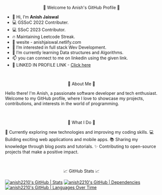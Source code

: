 

<p align="center">👋 Welcome to Anish's GitHub Profile 👋</p>

- 👋 Hi, I’m **Anish Jaiswal**
- 💻 GSSoC 2022 Contributer.
- 💻 SSoC 2023 Contributor.
- 🔥 Maintaining Leetcode Streak.
- 🧩 wesite - anishjaiswal.netlify.com
- 👀 I’m interested in full stack Wev Development.
- 🌱 I’m currently learning Data structures and Algorithms.
- 📫 you can connect to me on linkedin using the given link.
- 🔗 LINKED IN PROFILE LINK - <a href="https://www.linkedin.com/in/anish-jaiswal"> Click here </a>
  
</p>
<br>
<p align="center">🚀 About Me 🚀</p>

Hello there! I'm Anish, a passionate software developer and tech enthusiast. Welcome to my GitHub profile, where I love to showcase my projects, contributions, and interests in the world of programming.

<br>
<p align="center">💼 What I Do 💼</p>

🌱 Currently exploring new technologies and improving my coding skills.
💻 Building exciting web applications and mobile apps.
📚 Sharing my knowledge through blog posts and tutorials.
✨ Contributing to open-source projects that make a positive impact.

<br>
<p align="center">📈 GitHub Stats 📈</p>

  [![anish2210's GitHub | Stats](https://stats.quine.sh/anish2210/github?theme=dark)](https://quine.sh?utm_source=widgets&utm_campaign=anish2210)
[![anish2210's GitHub | Dependencies](https://stats.quine.sh/anish2210/dependencies?theme=dark)](https://quine.sh?utm_source=widgets&utm_campaign=anish2210)
[![anish2210's GitHub | Languages Over Time](https://stats.quine.sh/anish2210/languages-over-time?theme=dark)](https://quine.sh?utm_source=widgets&utm_campaign=anish2210)

